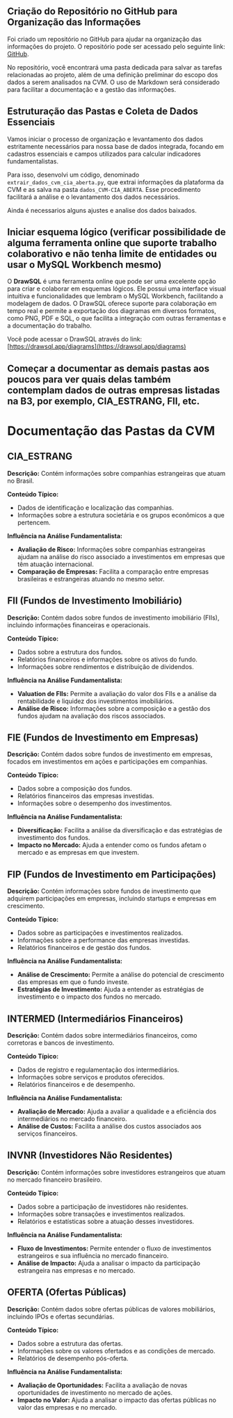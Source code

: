 ## Criação do Repositório no GitHub para Organização das Informações

Foi criado um repositório no GitHub para ajudar na organização das informações do projeto. O repositório pode ser acessado pelo seguinte link: [GitHub](https://github.com/ViniciusTAC/TCC-Vinicius).

No repositório, você encontrará uma pasta dedicada para salvar as tarefas relacionadas ao projeto, além de uma definição preliminar do escopo dos dados a serem analisados na CVM. O uso de Markdown será considerado para facilitar a documentação e a gestão das informações.



## Estruturação das Pastas e Coleta de Dados Essenciais

Vamos iniciar o processo de organização e levantamento dos dados estritamente necessários para nossa base de dados integrada, focando em cadastros essenciais e campos utilizados para calcular indicadores fundamentalistas.

Para isso, desenvolvi um código, denominado `extrair_dados_cvm_cia_aberta.py`, que extrai informações da plataforma da CVM e as salva na pasta `dados_CVM-CIA_ABERTA`. Esse procedimento facilitará a análise e o levantamento dos dados necessários.

Ainda é necessarios alguns ajustes e analise dos dados baixados.

## Iniciar esquema lógico (verificar possibilidade de alguma ferramenta online que suporte trabalho colaborativo e não tenha limite de entidades ou usar o MySQL Workbench mesmo)

O **DrawSQL** é uma ferramenta online que pode ser uma excelente opção para criar e colaborar em esquemas lógicos. Ele possui uma interface visual intuitiva e funcionalidades que lembram o MySQL Workbench, facilitando a modelagem de dados. O DrawSQL oferece suporte para colaboração em tempo real e permite a exportação dos diagramas em diversos formatos, como PNG, PDF e SQL, o que facilita a integração com outras ferramentas e a documentação do trabalho.

Você pode acessar o DrawSQL através do link: [https://drawsql.app/diagrams](https://drawsql.app/diagrams)

## Começar a documentar as demais pastas aos poucos para ver quais delas também contemplam dados de outras empresas listadas na B3, por exemplo, CIA_ESTRANG, FII, etc.

# Documentação das Pastas da CVM

## CIA_ESTRANG
**Descrição:** Contém informações sobre companhias estrangeiras que atuam no Brasil.

**Conteúdo Típico:**
- Dados de identificação e localização das companhias.
- Informações sobre a estrutura societária e os grupos econômicos a que pertencem.

**Influência na Análise Fundamentalista:**
- **Avaliação de Risco:** Informações sobre companhias estrangeiras ajudam na análise do risco associado a investimentos em empresas que têm atuação internacional.
- **Comparação de Empresas:** Facilita a comparação entre empresas brasileiras e estrangeiras atuando no mesmo setor.

## FII (Fundos de Investimento Imobiliário)
**Descrição:** Contém dados sobre fundos de investimento imobiliário (FIIs), incluindo informações financeiras e operacionais.

**Conteúdo Típico:**
- Dados sobre a estrutura dos fundos.
- Relatórios financeiros e informações sobre os ativos do fundo.
- Informações sobre rendimentos e distribuição de dividendos.

**Influência na Análise Fundamentalista:**
- **Valuation de FIIs:** Permite a avaliação do valor dos FIIs e a análise da rentabilidade e liquidez dos investimentos imobiliários.
- **Análise de Risco:** Informações sobre a composição e a gestão dos fundos ajudam na avaliação dos riscos associados.

## FIE (Fundos de Investimento em Empresas)
**Descrição:** Contém dados sobre fundos de investimento em empresas, focados em investimentos em ações e participações em companhias.

**Conteúdo Típico:**
- Dados sobre a composição dos fundos.
- Relatórios financeiros das empresas investidas.
- Informações sobre o desempenho dos investimentos.

**Influência na Análise Fundamentalista:**
- **Diversificação:** Facilita a análise da diversificação e das estratégias de investimento dos fundos.
- **Impacto no Mercado:** Ajuda a entender como os fundos afetam o mercado e as empresas em que investem.

## FIP (Fundos de Investimento em Participações)
**Descrição:** Contém informações sobre fundos de investimento que adquirem participações em empresas, incluindo startups e empresas em crescimento.

**Conteúdo Típico:**
- Dados sobre as participações e investimentos realizados.
- Informações sobre a performance das empresas investidas.
- Relatórios financeiros e de gestão dos fundos.

**Influência na Análise Fundamentalista:**
- **Análise de Crescimento:** Permite a análise do potencial de crescimento das empresas em que o fundo investe.
- **Estratégias de Investimento:** Ajuda a entender as estratégias de investimento e o impacto dos fundos no mercado.

## INTERMED (Intermediários Financeiros)
**Descrição:** Contém dados sobre intermediários financeiros, como corretoras e bancos de investimento.

**Conteúdo Típico:**
- Dados de registro e regulamentação dos intermediários.
- Informações sobre serviços e produtos oferecidos.
- Relatórios financeiros e de desempenho.

**Influência na Análise Fundamentalista:**
- **Avaliação de Mercado:** Ajuda a avaliar a qualidade e a eficiência dos intermediários no mercado financeiro.
- **Análise de Custos:** Facilita a análise dos custos associados aos serviços financeiros.

## INVNR (Investidores Não Residentes)
**Descrição:** Contém informações sobre investidores estrangeiros que atuam no mercado financeiro brasileiro.

**Conteúdo Típico:**
- Dados sobre a participação de investidores não residentes.
- Informações sobre transações e investimentos realizados.
- Relatórios e estatísticas sobre a atuação desses investidores.

**Influência na Análise Fundamentalista:**
- **Fluxo de Investimentos:** Permite entender o fluxo de investimentos estrangeiros e sua influência no mercado financeiro.
- **Análise de Impacto:** Ajuda a analisar o impacto da participação estrangeira nas empresas e no mercado.

## OFERTA (Ofertas Públicas)
**Descrição:** Contém dados sobre ofertas públicas de valores mobiliários, incluindo IPOs e ofertas secundárias.

**Conteúdo Típico:**
- Dados sobre a estrutura das ofertas.
- Informações sobre os valores ofertados e as condições de mercado.
- Relatórios de desempenho pós-oferta.

**Influência na Análise Fundamentalista:**
- **Avaliação de Oportunidades:** Facilita a avaliação de novas oportunidades de investimento no mercado de ações.
- **Impacto no Valor:** Ajuda a analisar o impacto das ofertas públicas no valor das empresas e no mercado.

